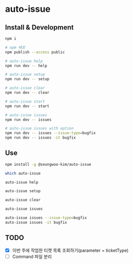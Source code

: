 # auto-issue

## Install & Development

```bash
npm i

# npm 배포
npm publish --access public

# auto-issue help
npm run dev -- help

# auto-issue setup
npm run dev -- setup

# auto-issue clear
npm run dev -- clear

# auto-issue start
npm run dev -- start

# auto-issue issues
npm run dev -- issues

# auto-issue issues with option
npm run dev -- issues --issue-type=bugfix
npm run dev -- issues -it bugfix
```

## Use

```bash
npm install -g @seungwoo-kim/auto-issue

which auto-issue

auto-issue help

auto-issue setup

auto-issue clear

auto-issue issues

auto-issue issues --issue-type=bugfix
auto-issue issues -it bugfix
```

## TODO

- [x] 이번 주에 작업한 티켓 목록 조회하기(parameter = ticketType)
- [ ] Command 파일 분리